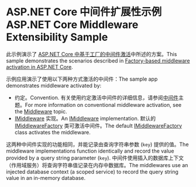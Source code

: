 # <a name="aspnet-core-middleware-extensibility-sample"></a><span data-ttu-id="079d7-101">ASP.NET Core 中间件扩展性示例</span><span class="sxs-lookup"><span data-stu-id="079d7-101">ASP.NET Core Middleware Extensibility Sample</span></span>

<span data-ttu-id="079d7-102">此示例演示了 [ASP.NET Core 中基于工厂的中间件激活](https://docs.microsoft.com/aspnet/core/fundamentals/middleware/middleware-extensibility)中所述的方案。</span><span class="sxs-lookup"><span data-stu-id="079d7-102">This sample demonstrates the scenarios described in [Factory-based middleware activation in ASP.NET Core](https://docs.microsoft.com/aspnet/core/fundamentals/middleware/middleware-extensibility).</span></span>

<span data-ttu-id="079d7-103">示例应用演示了使用以下两种方式激活的中间件：</span><span class="sxs-lookup"><span data-stu-id="079d7-103">The sample app demonstrates middleware activated by:</span></span>

* <span data-ttu-id="079d7-104">约定。</span><span class="sxs-lookup"><span data-stu-id="079d7-104">Convention.</span></span> <span data-ttu-id="079d7-105">有关使用约定激活中间件的详细信息，请参阅[中间件](https://docs.microsoft.com/aspnet/core/fundamentals/middleware/)主题。</span><span class="sxs-lookup"><span data-stu-id="079d7-105">For more information on conventional middleware activation, see the [Middleware](https://docs.microsoft.com/aspnet/core/fundamentals/middleware/) topic.</span></span>
* <span data-ttu-id="079d7-106">[IMiddleware](https://docs.microsoft.com/dotnet/api/microsoft.aspnetcore.http.imiddleware) 实现。</span><span class="sxs-lookup"><span data-stu-id="079d7-106">An [IMiddleware](https://docs.microsoft.com/dotnet/api/microsoft.aspnetcore.http.imiddleware) implementation.</span></span> <span data-ttu-id="079d7-107">默认的 [IMiddlewareFactory](https://docs.microsoft.com/dotnet/api/microsoft.aspnetcore.http.imiddlewarefactory) 类可激活中间件。</span><span class="sxs-lookup"><span data-stu-id="079d7-107">The default [IMiddlewareFactory](https://docs.microsoft.com/dotnet/api/microsoft.aspnetcore.http.imiddlewarefactory) class activates the middleware.</span></span>

<span data-ttu-id="079d7-108">这两种中间件实现的功能相同，并能记录由查询字符串参数 (`key`) 提供的值。</span><span class="sxs-lookup"><span data-stu-id="079d7-108">The middleware implementations function identically and record the value provided by a query string parameter (`key`).</span></span> <span data-ttu-id="079d7-109">中间件使用插入的数据库上下文（作用域服务）将查询字符串值记录在内存中数据库。</span><span class="sxs-lookup"><span data-stu-id="079d7-109">The middlewares use an injected database context (a scoped service) to record the query string value in an in-memory database.</span></span>
